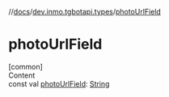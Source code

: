 //[docs](../../index.md)/[dev.inmo.tgbotapi.types](index.md)/[photoUrlField](photo-url-field.md)



# photoUrlField  
[common]  
Content  
const val [photoUrlField](photo-url-field.md): [String](https://kotlinlang.org/api/latest/jvm/stdlib/kotlin/-string/index.html)  



